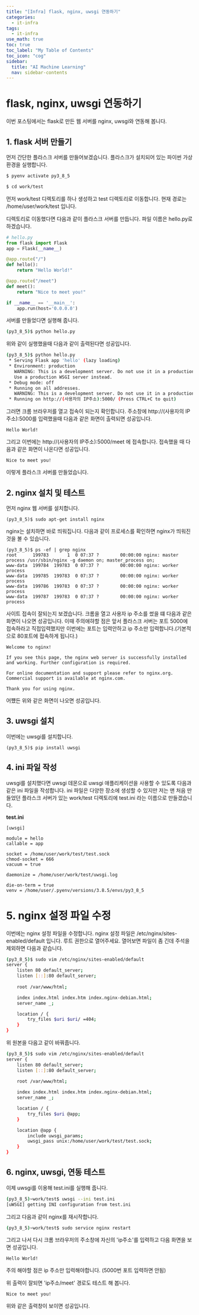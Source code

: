 ```yaml
---
title: "[Infra] flask, nginx, uwsgi 연동하기" 
categories:
  - it-infra
tags:
  - it-infra
use_math: true
toc: true
toc_label: "My Table of Contents"
toc_icon: "cog"
sidebar:
  title: "AI Machine Learning"
  nav: sidebar-contents
---
```


# flask, nginx, uwsgi 연동하기

이번 포스팅에서는 flask로 만든 웹 서버를 nginx, uwsgi와 연동해 봅니다.

## 1. flask 서버 만들기 

먼저 간단한 플라스크 서버를 만들어보겠습니다. 
플라스크가 설치되어 있는 파이썬 가상환경을 실행합니다. 

```bash
$ pyenv activate py3_8_5
```

```bash
$ cd work/test
```
먼저 work/test 디렉토리를 하나 생성하고 test 디렉토리로 이동합니다.
현재 경로는 /home/user/work/test 입니다. 

디렉토리로 이동했다면 다음과 같이 플라스크 서버를 만듭니다. 
파일 이름은 hello.py로 하겠습니다.

```python
# hello.py
from flask import Flask
app = Flask(__name__)

@app.route("/")
def hello():
    return "Hello World!"

@app.route("/meet")
def meet():
    return "Nice to meet you!"

if __name__ == '__main__':
    app.run(host='0.0.0.0')
```

서버를 만들었다면 실행해 줍니다. 

```bash
(py3_8_5)$ python hello.py
```

위와 같이 실행했을때 다음과 같이 출력된다면 성공입니다.

```bash
(py3_8_5)$ python hello.py
 * Serving Flask app 'hello' (lazy loading)
 * Environment: production
   WARNING: This is a development server. Do not use it in a production deployment.
   Use a production WSGI server instead.
 * Debug mode: off
 * Running on all addresses.
   WARNING: This is a development server. Do not use it in a production deployment.
 * Running on http://(사용자의 IP주소):5000/ (Press CTRL+C to quit)
```

그러면 크롬 브라우저를 열고 접속이 되는지 확인합니다. 
주소창에 http://(사용자의 IP주소):5000를 입력했을때 다음과 같은 화면이 출력되면 성공입니다.

```
Hello World!
```

그리고 이번에는 http://(사용자의 IP주소):5000/meet 에 접속합니다. 
접속했을 때 다음과 같은 화면이 나온다면 성공입니다. 

```
Nice to meet you!
```

이렇게 플라스크 서버를 만들었습니다.


## 2. nginx 설치 및 테스트


먼저 nginx 웹 서버를 설치합니다. 

```
(py3_8_5)$ sudo apt-get install nginx
```

nginx는 설치하면 바로 띄워집니다. 
다음과 같이 프로세스를 확인하면 nginx가 띄워진것을 볼 수 있습니다.

```
(py3_8_5)$ ps -ef | grep nginx
root      199783       1  0 07:37 ?        00:00:00 nginx: master process /usr/sbin/nginx -g daemon on; master_process on;
www-data  199784  199783  0 07:37 ?        00:00:00 nginx: worker process
www-data  199785  199783  0 07:37 ?        00:00:00 nginx: worker process
www-data  199786  199783  0 07:37 ?        00:00:00 nginx: worker process
www-data  199787  199783  0 07:37 ?        00:00:00 nginx: worker process
```

사이트 접속이 잘되는지 보겠습니다. 
크롬을 열고 사용자 ip 주소를 썼을 떄 다음과 같은 화면이 나오면 성공입니다. 
이때 주의애햐할 점은 앞서 플라스크 서버는 포트 5000에 접속하라고 직접입력했지만
이번에는 포트는 입력안하고 ip 주소만 입력합니다.(기본적으로 80포트에 접속하게 됩니다.) 

```
Welcome to nginx!

If you see this page, the nginx web server is successfully installed and working. Further configuration is required.

For online documentation and support please refer to nginx.org.
Commercial support is available at nginx.com.

Thank you for using nginx.
```

어쩄든 위와 같은 화면이 나오면 성공입니다. 


## 3. uwsgi 설치

이번에는 uwsgi를 설치합니다. 

```
(py3_8_5)$ pip install uwsgi
```

## 4. ini 파일 작성

uwsgi를 설치했다면 uwsgi 데몬으로 uwsgi 애플리케이션을 사용할 수 있도록 다음과 같은 ini 파일을 작성합니다. 
ini 파일은 다양한 장소에 생성할 수 있지만 저는 맨 처음 만들었던 플라스크 서버가 있는 work/test 디렉토리에 test.ini 라는 이름으로 만들겠습니다.  

**test.ini**

```
[uwsgi]

module = hello
callable = app

socket = /home/user/work/test/test.sock
chmod-socket = 666
vacuum = true

daemonize = /home/user/work/test/uwsgi.log

die-on-term = true
venv = /home/user/.pyenv/versions/3.8.5/envs/py3_8_5
```

# 5. nginx 설정 파일 수정

이번에는 nginx 설정 파일을 수정합니다. 
nginx 설정 파일은 /etc/nginx/sites-enabled/default 입니다. 루트 권한으로 열어주세요. 
열어보면 파일이 좀 긴데 주석을 제외하면 다음과 같습니다. 

```bash
(py3_8_5)$ sudo vim /etc/nginx/sites-enabled/default
server {
    listen 80 default_server;
    listen [::]:80 default_server;
    
    root /var/www/html;

    index index.html index.htm index.nginx-debian.html;
    server_name _;

    location / {
        try_files $uri $uri/ =404;
    }
}
```

위 원본을 다음고 같이 바꿔줍니다.

```bash
(py3_8_5)$ sudo vim /etc/nginx/sites-enabled/default
server {
    listen 80 default_server;
    listen [::]:80 default_server;
    
    root /var/www/html;

    index index.html index.htm index.nginx-debian.html;
    server_name _;

    location / {
        try_files $uri @app;
    }

    location @app {
        include uwsgi_params;
        uwsgi_pass unix:/home/user/work/test/test.sock;
    }
}
```

## 6. nginx, uwsgi, 연동 테스트

이제 uwsgi를 이용해 test.ini를 실행해 줍니다. 

```bash
(py3_8_5)~work/test$ uwsgi --ini test.ini
[uWSGI] getting INI configuration from test.ini
```

그리고 다음과 같이 nginx를 재시작합니다.

```bash
(py3_8_5)~work/test$ sudo service nginx restart
```

그리고 나서 다시 크롬 브라우저의 주소창에 자신의 'ip주소'를 입력하고 다음 화면을 보면 성공입니다.

```
Hello World!
```

주의 해야할 점은 ip 주소만 입력해야합니다. (5000번 포트 입력하면 안됨)

위 출력이 잘되면 'ip주소/meet' 경로도 테스트 해 봅니다.

```
Nice to meet you!
```

위와 같은 출력창이 보이면 성공입니다.

